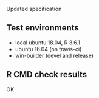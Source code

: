 Updated specification

## Test environments
* local ubuntu 18.04, R 3.6.1
* ubuntu 16.04 (on travis-ci)
* win-builder (devel and release)

## R CMD check results

OK
